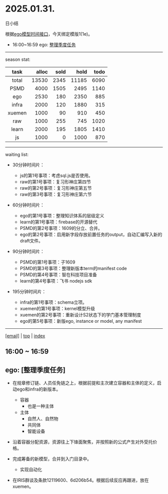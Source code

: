 # 2025.01.31.
日小结

<a id="top"></a>
根据[ego模型时间接口](https://gitee.com/hyg/blog/blob/master/timeflow.md)，今天绑定模版1(1e)。

<a id="index"></a>
- 16:00~16:59	ego: [整理季度任务](#20250131160000)

---
season stat:

| task | alloc | sold | hold | todo |
| :---: | ---: | ---: | ---: | ---: |
| total | 13530 | 2345 | 11185 | 6090 |
| PSMD | 4000 | 1505 | 2495 | 1140 |
| ego | 2530 | 180 | 2350 | 885 |
| infra | 2000 | 120 | 1880 | 315 |
| xuemen | 1000 | 90 | 910 | 450 |
| raw | 1000 | 255 | 745 | 1020 |
| learn | 2000 | 195 | 1805 | 1410 |
| js | 1000 | 0 | 1000 | 870 |

---
waiting list:


- 30分钟时间片：
  - js的第1号事项：考虑sql.js是否使用。
  - raw的第1号事项：复习形神庄第四节
  - raw的第2号事项：复习形神庄第五节
  - raw的第3号事项：复习形神庄第六节

- 60分钟时间片：
  - ego的第1号事项：整理知识体系的层级定义
  - learn的第1号事项：firebase的开源替代
  - PSMD的第2号事项：1609的分立、合并。
  - ego的第2号事项：启用新字段存放前置任务的output，自动汇编写入新的draft文件。

- 90分钟时间片：
  - PSMD的第1号事项：子1609
  - PSMD的第3号事项：整理新版本term的manifest code
  - PSMD的第4号事项：智在科技项目准备
  - learn的第4号事项：飞书 nodejs sdk

- 195分钟时间片：
  - infra的第1号事项：schema立项。
  - xuemen的第1号事项：kernel模型升级
  - xuemen的第2号事项：重新设计S2状态下的学门基本管理制度
  - ego的第5号事项：新版ego, instance or model, any manifest

---
<a href="mailto:huangyg@mars22.com?subject=关于2025.01.31.[整理季度任务]任务&body=日期: 2025.01.31.%0D%0A序号: 5%0D%0A手稿:../../draft/2025/20250131.01.md%0D%0A---请勿修改邮件主题及以上内容 从下一行开始写您的想法---%0D%0A">[email]</a> | [top](#top) | [index](#index)
<a id="20250131160000"></a>
## 16:00 ~ 16:59
## ego: [整理季度任务]

- 在规章修订链、人员任免链之上，根据前提和主次建立容器和主体的定义，启动ego和infra的新版本。
    - 容器
        - 也是一种主体
    - 主体
        - 自然人、自然物
        - 共同体
        - 智能设备
- 沿着容器分配资源，资源往上下锋面聚焦，并按照新的公式产生对外受托价格。
- 完成筹备的新模型，合并到入门目录中。
    - 实现自动化

- 在IRIS群谈及条款12119600、6d206b54。根据后续反应再跟进，放在xuemen。